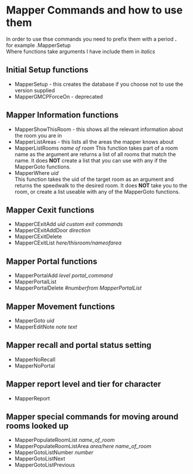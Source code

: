 # Mapper Commands and how to use them
In order to use thse commands you need to prefix them with a period **.**  
for example .MapperSetup  
Where functions take arguments I have include them in *italics*
## Initial Setup functions
- MapperSetup - this creates the database if you choose not to use the version supplied  
- MapperGMCPForceOn - deprecated  

## Mapper Information functions
- MapperShowThisRoom - this shows all the relevant information about the room you are in  
- MapperListAreas - this lists all the areas the mapper knows about  
- MapperListRooms  *name of room*
 This function takes part of a room name  as the argument are returns a list of all rooms that match the name. It does **NOT** create a list that you can use with any if the MapperGoto functions.
- MapperWhere *uid*  
 This function takes the uid of the target room as an argument and returns the speedwalk to the desired room. It does **NOT** take you to the room, or create a list useable with any of the MapperGoto functions.

## Mapper Cexit functions
- MapperCExitAdd *uid custom exit commands*  
- MapperCExitAddDoor *direction*  
- MapperCExitDelete  
- MapperCExitList *here/thisroom/nameofarea*  

## Mapper Portal functions
- MapperPortalAdd *level portal_command*  
- MapperPortalList  
- MapperPortalDelete *#numberfrom MapperPortalList*  

## Mapper Movement functions
- MapperGoto *uid*  
- MapperEditNote *note text*  

## Mapper recall and portal status setting
- MapperNoRecall  
- MapperNoPortal  

## Mapper report level and tier for character
- MapperReport  

## Mapper special commands for moving around rooms looked up
- MapperPopulateRoomList *name_of_room*  
- MapperPopulateRoomListArea *area/here name_of_room*  
- MapperGotoListNumber *number*
- MapperGotoListNext  
- MapperGotoListPrevious  
